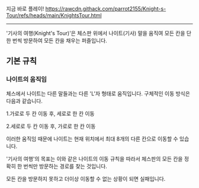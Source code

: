 지금 바로 플레이!
https://rawcdn.githack.com/parrot2155/Knight-s-Tour/refs/heads/main/KnightsTour.html




----------------------------------------------------------------------------------------------------------------

'기사의 여행(Knight's Tour)'은 체스판 위에서 나이트(기사) 말을 움직여 모든 칸을 단 한 번씩 방문하여 모든 칸을 채우는 퍼즐입니다.


## 기본 규칙

### 나이트의 움직임
  
  체스에서 나이트는 다른 말들과는 다른 'L'자 형태로 움직입니다. 구체적인 이동 방식은 다음과 같습니다.

  1.가로로 두 칸 이동 후, 세로로 한 칸 이동

  2.세로로 두 칸 이동 후, 가로로 한 칸 이동 

이러한 움직임 때문에 나이트는 현재 위치에서 최대 8개의 다른 칸으로 이동할 수 있습니다.


'기사의 여행'의 목표는 이와 같은 나이트의 이동 규칙을 따라서 체스판의 모든 칸을 정확히 한 번씩만 방문하는 경로를 찾는 것입니다.

모든 칸을 방문하지 못하고 더이상 이동할 수 없는 상황이 되면 실패입니다.
